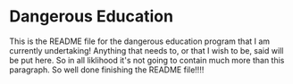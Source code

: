 # Dangerous Education

This is the README file for the dangerous education program that I am currently undertaking! Anything that needs to, or that I wish to be, said will be put here. So in all liklihood it's not going to contain much more than this paragraph. So well done finishing the README file!!!!